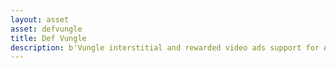 ```yaml
---
layout: asset
asset: defvungle
title: Def Vungle
description: b'Vungle interstitial and rewarded video ads support for Android & Amazon.'
---
```


